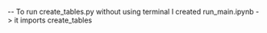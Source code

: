 -- To run create_tables.py without using terminal I created run_main.ipynb 
-> it imports create_tables